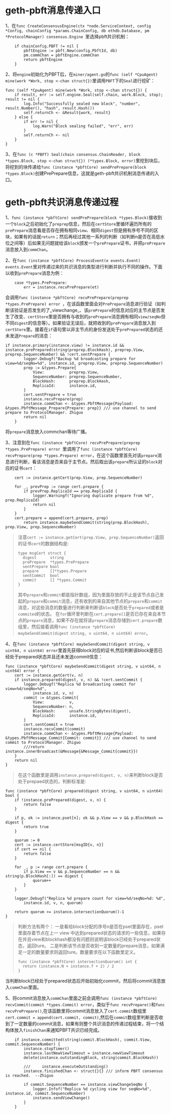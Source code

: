 # geth-pbft消息传递入口
1、在`func CreateConsensusEngine(ctx *node.ServiceContext, config *Config, chainConfig *params.ChainConfig, db ethdb.Database, pm *ProtocolManager) consensus.Engine `里选择pbft共识机制：
```
	if chainConfig.PBFT != nil {
		pbftEngine := pbft.New(config.PbftId, db)
		pm.commChan = pbftEngine.commChan
		return pbftEngine
	}
```
2、将`engine`初始化为PBFT后，在`miner/agent.go`的`func (self *CpuAgent) mine(work *Work, stop <-chan struct{})`里调用`PBFT`下的`Seal`进行挖矿：
```
func (self *CpuAgent) mine(work *Work, stop <-chan struct{}) {
	if result, err := self.engine.Seal(self.chain, work.Block, stop); result != nil {
		log.Info("Successfully sealed new block", "number", result.Number(), "hash", result.Hash())
		self.returnCh <- &Result{work, result}
	} else {
		if err != nil {
			log.Warn("Block sealing failed", "err", err)
		}
		self.returnCh <- nil
	}
}
```
3、在`func (c *PBFT) Seal(chain consensus.ChainReader, block *types.Block, stop <-chan struct{}) (*types.Block, error)`里挖到块后，将挖到的块传递给`func (instance *pbftCore) sendPrePrepare(block *types.Block)`创建PrePrepare信息，这就是geth-pbft共识机制消息传递的入口。
# geth-pbft共识消息传递过程
1、`func (instance *pbftCore) sendPrePrepare(block *types.Block)`接收到一个`block`之后初始化了`preprep`信息，然后在`certStore`里循环遍历所有的`prePrepare`消息看是否存在拥有相同`view`、相同`digest`但是拥有序号不同的区块，如果有的话就`return`；然后再经过其他一系列的判断（如判断n是否在高低水位之间等）后如果无问题就给该`block`颁发一个`prePrepare`证书，并把`prePrepare`消息放入到`commChan`。

2、在`func (instance *pbftCore) ProcessEvent(e events.Event) events.Event`里对传递过来的共识消息的类型进行判断并执行不同的操作。下面以收到`prePrepare`消息为例：
```
	case *types.PrePrepare:
		err = instance.recvPrePrepare(et)
```
会调用`func (instance *pbftCore) recvPrePrepare(preprep *types.PrePrepare) error `，在该函数里面会对`PrePrepare`消息进行验证（如判断该验证是否发生的了_viewchange_、该`prePrepare`的信息对应的主节点是否发生了改变、`certStore`里是否拥有与收到的`prePrepare`消息拥有相同`view/seqNo`但不同`digest`的信息等）。如果验证无误后，就把收到的`prePrepare`消息放入到`certStore`里。接着在`if`语句里以非主节点的身份发送处于`prePrepared`状态的还未发送`Prepare`的消息：
```
if instance.primary(instance.view) != instance.id && instance.prePrepared(string(preprep.BlockHash), preprep.View, preprep.SequenceNumber) && !cert.sentPrepare {
		logger.Debugf("Backup %d broadcasting prepare for view=%d/seqNo=%d", instance.id, preprep.View, preprep.SequenceNumber)
		prep := &types.Prepare{
			View:           preprep.View,
			SequenceNumber: preprep.SequenceNumber,
			BlockHash:      preprep.BlockHash,
			ReplicaId:      instance.id,
		}
		cert.sentPrepare = true
		instance.recvPrepare(prep)
		instance.commChan <- &types.PbftMessage{Payload: &types.PbftMessage_Prepare{Prepare: prep}} /// use channel to send prepare to ProtocolManager. Zhiguo
		return nil
	}
```
将`prepare`消息放入commchan等待广播。

3、注意到在`func (instance *pbftCore) recvPrePrepare(preprep *types.PrePrepare) error `里调用了`func (instance *pbftCore) recvPrepare(prep *types.Prepare) error`，在这个函数里首先对该`prepare`消息进行判断，看该消息是否来自于主节点。然后取出该`prepare`所认证的`block`对应的证书`cert`：
```
	cert := instance.getCert(prep.View, prep.SequenceNumber)

	for _, prevPrep := range cert.prepare {
		if prevPrep.ReplicaId == prep.ReplicaId {
			logger.Warningf("Ignoring duplicate prepare from %d", prep.ReplicaId)
			return nil
		}
	}
	cert.prepare = append(cert.prepare, prep)
        return instance.maybeSendCommit(string(prep.BlockHash), prep.View, prep.SequenceNumber)
```
> 注意`cert := instance.getCert(prep.View, prep.SequenceNumber)`返回的证书`cert`的数据结构是: 
> ```
> type msgCert struct {
>  	digest      string
>  	prePrepare  *types.PrePrepare
> 	sentPrepare bool
>  	prepare     []*types.Prepare
>  	sentCommit  bool
>  	commit      [] *types.Commit
> }
> ```
> 其中`prepare`和`commit`都是指针数组，因为里面存放的不止是该节点自己发起的`prepare`和`commit`消息，还有收到的来自其他节点的`prepare`和`commit`消息，对这些消息的数量进行判断来判断该`block`是否处于`prepared`或者是`commited`的状态。
在`for`循环里判断在`cert.prepare[]`是否已存在来自本节点的`prepare`消息，如果不存在就将该`prepare`消息存储到`cert.prepare`数组里，然后接着调用`func (instance *pbftCore) maybeSendCommit(digest string, v uint64, n uint64) error`。

4、在`func (instance *pbftCore) maybeSendCommit(digest string, v uint64, n uint64) error`里首先获得block对应的证书,然后判断该block是否已经处于prepared状态并且还未发送commit信息：
```
func (instance *pbftCore) maybeSendCommit(digest string, v uint64, n uint64) error {
	cert := instance.getCert(v, n)
	if instance.prepared(digest, v, n) && !cert.sentCommit {
		logger.Debugf("Replica %d broadcasting commit for view=%d/seqNo=%d",
			instance.id, v, n)
		commit := &types.Commit{
			View:           v,
			SequenceNumber: n,
			BlockHash:      unsafe.StringBytes(digest),
			ReplicaId:      instance.id,
		}
		cert.sentCommit = true
		instance.recvCommit(commit)
		instance.commChan <- &types.PbftMessage{Payload: &types.PbftMessage_Commit{Commit: commit}} /// use channel to send commit to ProtocolManager. Zhiguo
		///return instance.innerBroadcast(&Message{&Message_Commit{commit}})
	}
	return nil
}
```
> 在这个函数里是调用`instance.prepared(digest, v, n)`来判断block是否处于prepaed状态的，判断标准是:
```
func (instance *pbftCore) prepared(digest string, v uint64, n uint64) bool {
	if !instance.prePrepared(digest, v, n) {
		return false
	}

	if p, ok := instance.pset[n]; ok && p.View == v && p.BlockHash == digest {
		return true
	}

	quorum := 0
	cert := instance.certStore[msgID{v, n}]
	if cert == nil {
		return false
	}

	for _, p := range cert.prepare {
		if p.View == v && p.SequenceNumber == n && string(p.BlockHash[:]) == digest {
			quorum++
		}
	}

	logger.Debugf("Replica %d prepare count for view=%d/seqNo=%d: %d",
		instance.id, v, n, quorum)

	return quorum >= instance.intersectionQuorum()-1
}
```
> 判断方法有两个：
> 一是看给block分配的序号n是否在pset里面存在，pset里面存着节点在上一 view 中达到prepared状态的请求的一些信息，如果存在并且view和blockhash都没有问题则说明该block已经处于prepared状态，返回ture。
> 二是判断该节点是否收到一定数量的prepare消息，如果满足一定的数量要求则返回ture。数量要求在以下函数里定义。
>```
> func (instance *pbftCore) intersectionQuorum() int {
> 	return (instance.N + instance.f + 2) / 2
> }
>```
当判断block已经处于prepared状态后开始初始化commit，然后将commit消息放入`commChan`里面。

5、将commit消息放入`commChan`里面之前会调用`func (instance *pbftCore) recvCommit(commit *types.Commit) error`，类似于`func recvPrepare()`和`func recvPrePrepare()`,在该函数里将commit消息放入了`cert.commit`数组里`cert.commit = append(cert.commit, commit)`,然后在`commit`数组里判断是否收到了一定数量的commit消息，如果有则整个共识消息的传递过程结束，将一个结构体放入`finishChan`来通知PBFT共识已经完成。
```
	if instance.committed(string(commit.BlockHash), commit.View, commit.SequenceNumber) {
		instance.stopTimer()
		instance.lastNewViewTimeout = instance.newViewTimeout
		delete(instance.outstandingBlock, string(commit.BlockHash))

		///		instance.executeOutstanding()
		instance.finishedChan <- struct{}{} /// inform PBFT consensus is reached.  --Zhiguo

		if commit.SequenceNumber == instance.viewChangeSeqNo {
			logger.Infof("Replica %d cycling view for seqNo=%d", instance.id, commit.SequenceNumber)
			instance.sendViewChange()
		}
	}

```